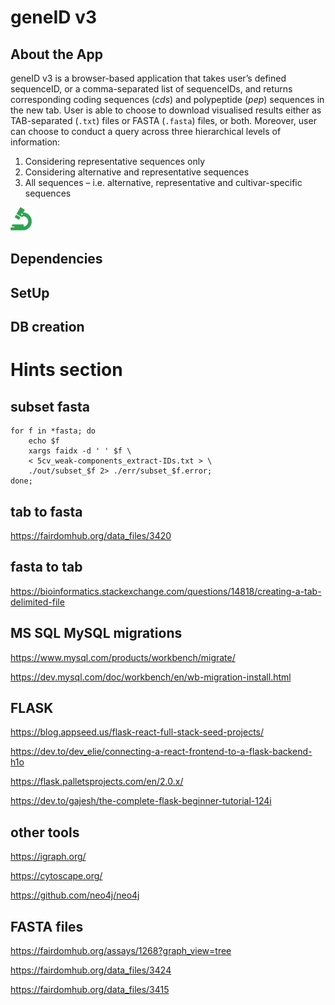 # geneID v3

## About the App


geneID v3 is a browser-based application that takes user’s defined sequenceID, or a comma-separated list of sequenceIDs, and returns corresponding coding sequences (_cds_) and polypeptide (_pep_) sequences in the new tab. 
User is able to choose to download visualised results either as TAB-separated (```.txt```) files or FASTA (```.fasta```) files, or both. 
Moreover, user can choose to conduct a query across three hierarchical levels of information: 
1. Considering representative sequences only
2. Considering alternative and representative sequences
2. All sequences – i.e. alternative, representative and cultivar-specific sequences



![](./Figures/icon_6.png "Fig1")




## Dependencies

## SetUp

## DB creation


# Hints section
## subset fasta
```
for f in *fasta; do
    echo $f
    xargs faidx -d ' ' $f \
    < 5cv_weak-components_extract-IDs.txt > \
    ./out/subset_$f 2> ./err/subset_$f.error;
done;
```

## tab to fasta
<https://fairdomhub.org/data_files/3420>

## fasta to tab
<https://bioinformatics.stackexchange.com/questions/14818/creating-a-tab-delimited-file>

## MS SQL MySQL migrations 

<https://www.mysql.com/products/workbench/migrate/>

<https://dev.mysql.com/doc/workbench/en/wb-migration-install.html>


## FLASK

<https://blog.appseed.us/flask-react-full-stack-seed-projects/>

<https://dev.to/dev_elie/connecting-a-react-frontend-to-a-flask-backend-h1o>

<https://flask.palletsprojects.com/en/2.0.x/>

<https://dev.to/gajesh/the-complete-flask-beginner-tutorial-124i>

## other tools
<https://igraph.org/>

<https://cytoscape.org/>

<https://github.com/neo4j/neo4j>

## FASTA files
<https://fairdomhub.org/assays/1268?graph_view=tree>

<https://fairdomhub.org/data_files/3424>

<https://fairdomhub.org/data_files/3415>

